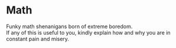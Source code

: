 # Math

Funky math shenanigans born of extreme boredom.                                                                                                                                       
If any of this is useful to you, kindly explain how and why you are in constant pain and misery.                                                                                    

